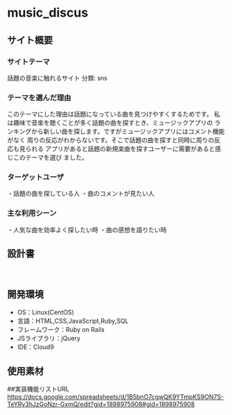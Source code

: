 # music_discus
## サイト概要
### サイトテーマ
話題の音楽に触れるサイト
分類: sns
​
### テーマを選んだ理由
このテーマにした理由は話題になっている曲を見つけやすくするためです。
私は趣味で音楽を聴くことが多く話題の曲を探すとき、ミュージックアプリの
ランキングから新しい曲を探します。ですがミュージックアプリにはコメント機能がなく
周りの反応がわからないです。そこで話題の曲を探すと同時に周りの反応も見られる
アプリがあると話題の新規楽曲を探すユーザーに需要があると感じこのテーマを選び
ました。

### ターゲットユーザ
・話題の曲を探している人
・曲のコメントが見たい人

### 主な利用シーン
・人気な曲を効率よく探したい時
・曲の感想を語りたい時
​
## 設計書

​
## 開発環境
- OS：Linux(CentOS)
- 言語：HTML,CSS,JavaScript,Ruby,SQL
- フレームワーク：Ruby on Rails
- JSライブラリ：jQuery
- IDE：Cloud9
​
## 使用素材

##実装機能リストURL
https://docs.google.com/spreadsheets/d/1B5bnO7cgwQK9YTmpKS9ON7S-TeYRy3hJzGoNzr-GxmQ/edit?gid=1898975908#gid=1898975908